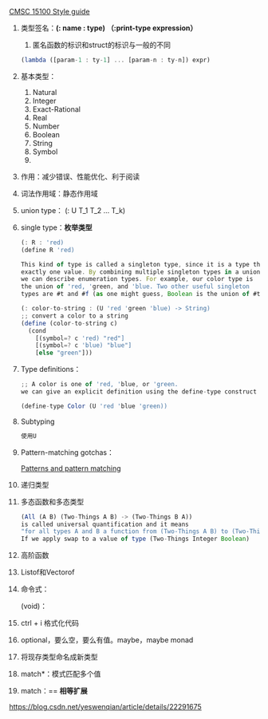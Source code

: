 [CMSC 15100 Style guide](http://people.cs.uchicago.edu/~adamshaw/cmsc15100-2017/typed-racket-guide/style-guide.html)

1. 类型签名：**(: name : type) （:print-type expression）**

   1. 匿名函数的标识和struct的标识与一般的不同

   ```jsx
   (lambda ([param-1 : ty-1] ... [param-n : ty-n]) expr)
   ```

2. 基本类型：

   1. Natural
   2. Integer
   3. Exact-Rational
   4. Real
   5. Number
   6. Boolean
   7. String
   8. Symbol
   9. 

3. 作用：减少错误、性能优化、利于阅读

4. 词法作用域：静态作用域

5. union type： (: U T_1 T_2 ... T_k)

6. single type：**枚举类型**

   ```jsx
   (: R : 'red)
   (define R 'red)
   
   This kind of type is called a singleton type, since it is a type that has 
   exactly one value. By combining multiple singleton types in a union, 
   we can describe enumeration types. For example, our color type is 
   the union of 'red, 'green, and 'blue. Two other useful singleton 
   types are #t and #f (as one might guess, Boolean is the union of #t and #f).
   
   (: color-to-string : (U 'red 'green 'blue) -> String)
   ;; convert a color to a string
   (define (color-to-string c)
     (cond
       [(symbol=? c 'red) "red"]
       [(symbol=? c 'blue) "blue"]
       [else "green"]))
   ```

7. Type definitions：

   ```jsx
   ;; A color is one of 'red, 'blue, or 'green.
   we can give an explicit definition using the define-type construct
   
   (define-type Color (U 'red 'blue 'green))
   ```

8. Subtyping

   ```jsx
   使用U
   ```

9. Pattern-matching gotchas：

   [Patterns and pattern matching](http://people.cs.uchicago.edu/~adamshaw/cmsc15100-2017/typed-racket-guide/part-06.html)

10. 递归类型

11. 多态函数和多态类型

    ```jsx
    (All (A B) (Two-Things A B) -> (Two-Things B A))
    is called universal quantification and it means 
    "for all types A and B a function from (Two-Things A B) to (Two-Things B A)". 
    If we apply swap to a value of type (Two-Things Integer Boolean)
    ```

12. 高阶函数

13. Listof和Vectorof

14. 命令式：

    (void)：

15. ctrl + i 格式化代码

16. optional，要么空，要么有值。maybe，maybe monad

17. 将现存类型命名成新类型

18. match*：模式匹配多个值

19. match：== **相等扩展**

https://blog.csdn.net/yeswenqian/article/details/22291675